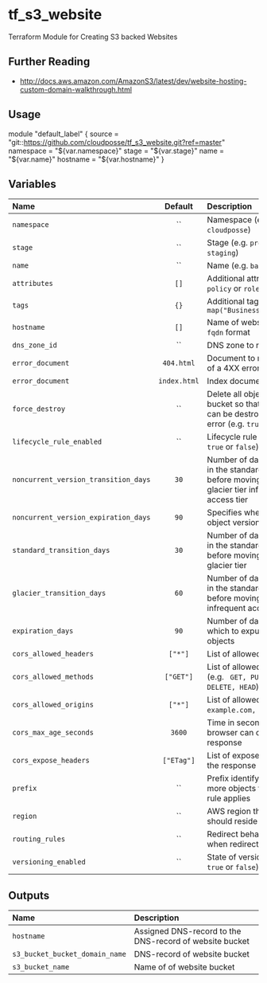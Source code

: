 # tf_s3_website

Terraform Module for Creating S3 backed Websites

## Further Reading

* http://docs.aws.amazon.com/AmazonS3/latest/dev/website-hosting-custom-domain-walkthrough.html

## Usage


module "default_label" {
  source     = "git::https://github.com/cloudposse/tf_s3_website.git?ref=master"
  namespace  = "${var.namespace}"
  stage      = "${var.stage}"
  name       = "${var.name}"
  hostname   = "${var.hostname}"
}


## Variables

|  Name                               |  Default       |  Description                                                                                                    | Required |
|:------------------------------------|:--------------:|:----------------------------------------------------------------------------------------------------------------|:--------:|
| `namespace`                         | ``             | Namespace (e.g. `cp` or `cloudposse`)                                                                           | Yes      |
| `stage`                             | ``             | Stage (e.g. `prod`, `dev`, `staging`)                                                                           | Yes      |
| `name`                              | ``             | Name  (e.g. `bastion` or `db`)                                                                                  | Yes      |
| `attributes`                        | `[]`           | Additional attributes (e.g. `policy` or `role`)                                                                 | No       |
| `tags`                              | `{}`           | Additional tags  (e.g. `map("BusinessUnit","XYZ")`                                                              | No       |
| `hostname`                          | `[]`           | Name of website bucket in `fqdn` format                                                                         | Yes      |
| `dns_zone_id`                       | ``             | DNS zone to register DNS                                                                                        | No       |
| `error_document`                    | `404.html`     | Document to return in case of a 4XX error                                                                       | No       |
| `error_document`                    | `index.html`   | Index document                                                                                                  | No       |
| `force_destroy`                     | ``             | Delete all objects from the bucket  so that the bucket can be destroyed without error (e.g. `true` or `false`)  | No       |
| `lifecycle_rule_enabled`            | ``             | Lifecycle rule status (e.g. `true` or `false`)                                                                  | No       |
| `noncurrent_version_transition_days`| `30`           | Number of days to persist in the standard storage tier before moving to the glacier tier infrequent access tier | No       |
| `noncurrent_version_expiration_days`| `90`           | Specifies when noncurrent object versions expire                                                                | No       |
| `standard_transition_days`          | `30`           | Number of days to persist in the standard storage tier before moving to the glacier tier                        | No       |
| `glacier_transition_days`           | `60`           | Number of days to persist in the standard storage tier before moving to the infrequent access                   | No       |
| `expiration_days`                   | `90`           | Number of days after which to expunge the objects                                                               | No       |
| `cors_allowed_headers`              | `["*"]`        | List of allowed headers                                                                                         | No       |
| `cors_allowed_methods`              | `["GET"]`      | List of allowed methods (e.g. ` GET, PUT, POST, DELETE, HEAD`)                                                  | No       |
| `cors_allowed_origins`              | `["*"]`        | List of allowed origins (e.g. ` example.com, test.com`)                                                         | No       |
| `cors_max_age_seconds`              | `3600`         | Time in seconds that browser can cache the response                                                             | No       |
| `cors_expose_headers`               | `["ETag"]`     | List of expose header in the response                                                                           | No       |
| `prefix`                            | ``             | Prefix identifying one or more objects to which the rule applies                                                | No       |
| `region`                            | ``             | AWS region this bucket should reside in                                                                         | No       |
| `routing_rules`                     | ``             | Redirect behavior and when redirects are applied                                                                | No       |
| `versioning_enabled`                | ``             | State of versioning (e.g. `true` or `false`)                                                                    | No       |



## Outputs

| Name                           | Description                                                 |
|:------------------------------ |:------------------------------------------------------------|
| `hostname`                     | Assigned DNS-record to the DNS-record of website bucket     |
| `s3_bucket_bucket_domain_name` | DNS-record of website bucket                                |
| `s3_bucket_name`               | Name of of website bucket                                   |
